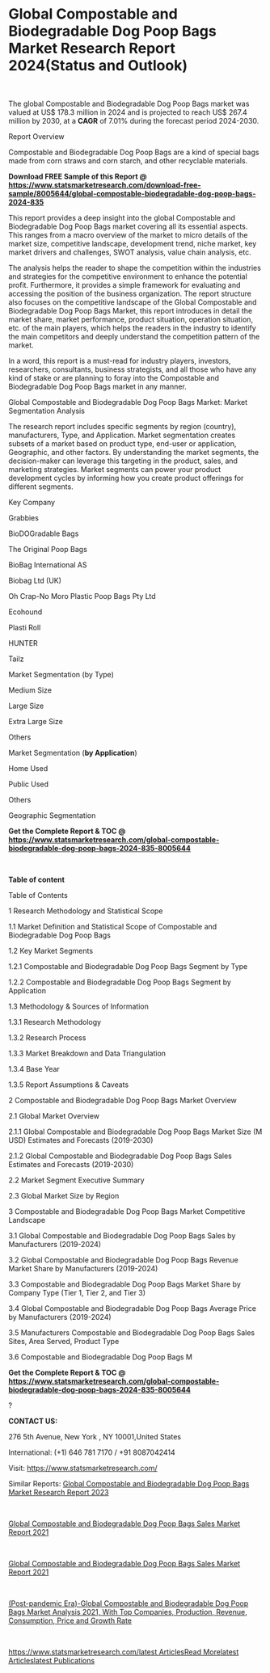 <h1>Global Compostable and Biodegradable Dog Poop Bags Market Research Report 2024(Status and Outlook)</h1><br/><p>The global Compostable and Biodegradable Dog Poop Bags market was valued at US$ 178.3 million in 2024 and is projected to reach US$ 267.4 million by 2030, at a <strong>CAGR</strong> of 7.01% during the forecast period 2024-2030.</p>
 
 
 
 <p>Report Overview</p>
 
 
 
 <p>Compostable and Biodegradable Dog Poop Bags are a kind of special bags made from corn straws and corn starch, and other recyclable materials.</p>
 
 
 
 <p><strong>Download FREE Sample of this Report @ <a href="https://www.statsmarketresearch.com/download-free-sample/8005644/global-compostable-biodegradable-dog-poop-bags-2024-835">https://www.statsmarketresearch.com/download-free-sample/8005644/global-compostable-biodegradable-dog-poop-bags-2024-835</a></strong></p>
 
 
 
 <p>This report provides a deep insight into the global Compostable and Biodegradable Dog Poop Bags market covering all its essential aspects. This ranges from a macro overview of the market to micro details of the market size, competitive landscape, development trend, niche market, key market drivers and challenges, SWOT analysis, value chain analysis, etc.</p>
 
 
 
 <p>The analysis helps the reader to shape the competition within the industries and strategies for the competitive environment to enhance the potential profit. Furthermore, it provides a simple framework for evaluating and accessing the position of the business organization. The report structure also focuses on the competitive landscape of the Global Compostable and Biodegradable Dog Poop Bags Market, this report introduces in detail the market share, market performance, product situation, operation situation, etc. of the main players, which helps the readers in the industry to identify the main competitors and deeply understand the competition pattern of the market.</p>
 
 
 
 <p>In a word, this report is a must-read for industry players, investors, researchers, consultants, business strategists, and all those who have any kind of stake or are planning to foray into the Compostable and Biodegradable Dog Poop Bags market in any manner.</p>
 
 
 
 <p>Global Compostable and Biodegradable Dog Poop Bags Market: Market Segmentation Analysis</p>
 
 
 
 <p>The research report includes specific segments by region (country), manufacturers, Type, and Application. Market segmentation creates subsets of a market based on product type, end-user or application, Geographic, and other factors. By understanding the market segments, the decision-maker can leverage this targeting in the product, sales, and marketing strategies. Market segments can power your product development cycles by informing how you create product offerings for different segments.</p>
 
 
 
 <p>Key Company</p>
 
 
 
 <p>Grabbies</p>
 
 
 
 <p>BioDOGradable Bags</p>
 
 
 
 <p>The Original Poop Bags</p>
 
 
 
 <p>BioBag International AS</p>
 
 
 
 <p>Biobag Ltd (UK)</p>
 
 
 
 <p>Oh Crap-No Moro Plastic Poop Bags Pty Ltd</p>
 
 
 
 <p>Ecohound</p>
 
 
 
 <p>Plasti Roll</p>
 
 
 
 <p>HUNTER</p>
 
 
 
 <p>Tailz</p>
 
 
 
 <p>Market Segmentation (by Type)</p>
 
 
 
 <p>Medium Size</p>
 
 
 
 <p>Large Size</p>
 
 
 
 <p>Extra Large Size</p>
 
 
 
 <p>Others</p>
 
 
 
 <p>Market Segmentation (<strong>by Application</strong>)</p>
 
 
 
 <p>Home Used</p>
 
 
 
 <p>Public Used</p>
 
 
 
 <p>Others</p>
 
 
 
 <p>Geographic Segmentation</p>
 
 
 
 <div><b>Get the Complete Report & TOC @ <a href="https://www.statsmarketresearch.com/global-compostable-biodegradable-dog-poop-bags-2024-835-8005644">https://www.statsmarketresearch.com/global-compostable-biodegradable-dog-poop-bags-2024-835-8005644</a></b></div>
 
 
 
 <p><br />
 
 <b>Table of content</b></p>
 
 
 
 <p>Table of Contents<br />
 
 1 Research Methodology and Statistical Scope<br />
 
 1.1 Market Definition and Statistical Scope of Compostable and Biodegradable Dog Poop Bags<br />
 
 1.2 Key Market Segments<br />
 
 1.2.1 Compostable and Biodegradable Dog Poop Bags Segment by Type<br />
 
 1.2.2 Compostable and Biodegradable Dog Poop Bags Segment by Application<br />
 
 1.3 Methodology & Sources of Information<br />
 
 1.3.1 Research Methodology<br />
 
 1.3.2 Research Process<br />
 
 1.3.3 Market Breakdown and Data Triangulation<br />
 
 1.3.4 Base Year<br />
 
 1.3.5 Report Assumptions & Caveats<br />
 
 2 Compostable and Biodegradable Dog Poop Bags Market Overview<br />
 
 2.1 Global Market Overview<br />
 
 2.1.1 Global Compostable and Biodegradable Dog Poop Bags Market Size (M USD) Estimates and Forecasts (2019-2030)<br />
 
 2.1.2 Global Compostable and Biodegradable Dog Poop Bags Sales Estimates and Forecasts (2019-2030)<br />
 
 2.2 Market Segment Executive Summary<br />
 
 2.3 Global Market Size by Region<br />
 
 3 Compostable and Biodegradable Dog Poop Bags Market Competitive Landscape<br />
 
 3.1 Global Compostable and Biodegradable Dog Poop Bags Sales by Manufacturers (2019-2024)<br />
 
 3.2 Global Compostable and Biodegradable Dog Poop Bags Revenue Market Share by Manufacturers (2019-2024)<br />
 
 3.3 Compostable and Biodegradable Dog Poop Bags Market Share by Company Type (Tier 1, Tier 2, and Tier 3)<br />
 
 3.4 Global Compostable and Biodegradable Dog Poop Bags Average Price by Manufacturers (2019-2024)<br />
 
 3.5 Manufacturers Compostable and Biodegradable Dog Poop Bags Sales Sites, Area Served, Product Type<br />
 
 3.6 Compostable and Biodegradable Dog Poop Bags M</p>
 
 
 
 <div><b>Get the Complete Report & TOC @ <a href="https://www.statsmarketresearch.com/global-compostable-biodegradable-dog-poop-bags-2024-835-8005644">https://www.statsmarketresearch.com/global-compostable-biodegradable-dog-poop-bags-2024-835-8005644</a></b></div>
 
 
 
 <p>? </p>
 
 
 
 <p><b>CONTACT US:</b><br />
 
 276 5th Avenue, New York , NY 10001,United States<br />
 
 International: (+1) 646 781 7170 / +91 8087042414<br />
 
 Visit: <a href="https://www.statsmarketresearch.com/">https://www.statsmarketresearch.com/</a><br />
 
 Similar Reports: <a href="https://www.statsmarketresearch.com/global-compostable-biodegradable-dog-poop-bags-2024-835-8005644">Global Compostable and Biodegradable Dog Poop Bags Market Research Report 2023</a><br />
 
 <br />
 
 <a href="https://www.statsmarketresearch.com/global-compostable-biodegradable-dog-poop-bags-2024-835-8005644">Global Compostable and Biodegradable Dog Poop Bags Sales Market Report 2021</a><br />
 
 <br />
 
 <a href="https://www.statsmarketresearch.com/global-compostable-biodegradable-dog-poop-bags-2024-835-8005644">Global Compostable and Biodegradable Dog Poop Bags Sales Market Report 2021</a><br />
 
 <br />
 
 <a href="https://www.statsmarketresearch.com/global-compostable-biodegradable-dog-poop-bags-2024-835-8005644">(Post-pandemic Era)-Global Compostable and Biodegradable Dog Poop Bags Market Analysis 2021, With Top Companies, Production, Revenue, Consumption, Price and Growth Rate</a><br />
 
 <br />
 
 <a href="https://gyeongbokgung.com">https://www.statsmarketresearch.com/</a><a href="https://hallyeomaritime.com">latest Articles</a><a href="https://jingwansa.com">Read More</a><a href="https://nguoiviet.jp/">latest Articles</a><a href="https://www.intelmarketresearch.com/">latest Publications</a></p>